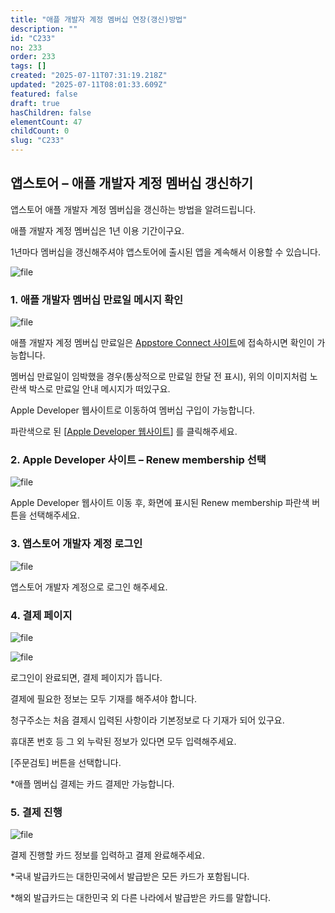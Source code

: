 ```yaml
---
title: "애플 개발자 계정 멤버십 연장(갱신)방법"
description: ""
id: "C233"
no: 233
order: 233
tags: []
created: "2025-07-11T07:31:19.218Z"
updated: "2025-07-11T08:01:33.609Z"
featured: false
draft: true
hasChildren: false
elementCount: 47
childCount: 0
slug: "C233"
---
```


## 앱스토어 – 애플 개발자 계정 멤버십 갱신하기



앱스토어 애플 개발자 계정 멤버십을 갱신하는 방법을 알려드립니다. 

애플 개발자 계정 멤버십은 1년 이용 기간이구요.

1년마다 멤버십을 갱신해주셔야 앱스토어에 출시된 앱을 계속해서 이용할 수 있습니다.

![file](/images/815bd81389b3fa6e1836d7ce31f8bea2.jpg)



### 1. 애플 개발자 멤버십 만료일 메시지 확인



![file](/images/44d6a9dc5ad35a3f304fcf36b66711d1.jpg)

애플 개발자 계정 멤버십 만료일은 [Appstore Connect 사이트](https://appstoreconnect.apple.com/)에 접속하시면 확인이 가능합니다.

멤버십 만료일이 임박했을 경우(통상적으로 만료일 한달 전 표시), 위의 이미지처럼 노란색 박스로 만료일 안내 메시지가 떠있구요.

Apple Developer 웹사이트로 이동하여 멤버십 구입이 가능합니다.

파란색으로 된 [[Apple Developer 웹사이트](https://developer.apple.com/)] 를 클릭해주세요.



### 2. Apple Developer 사이트 – Renew membership 선택

![file](/images/3fea98238b66b28e4c44656e1bcfc5ff.jpg)

Apple Developer 웹사이트 이동 후, 화면에 표시된 Renew membership 파란색 버튼을 선택해주세요.



### 3. 앱스토어 개발자 계정 로그인



![file](/images/553d23ac7b40eae56550b2f3859905a3.jpg)

앱스토어 개발자 계정으로 로그인 해주세요.



### 4. 결제 페이지



![file](/images/12168eed2d20a643f00e163e0e305c96.jpg)

![file](/images/92bda05b741ad59ee87703248ff4195a.jpg)

로그인이 완료되면, 결제 페이지가 뜹니다.

결제에 필요한 정보는 모두 기재를 해주셔야 합니다.

청구주소는 처음 결제시 입력된 사항이라 기본정보로 다 기재가 되어 있구요.

휴대폰 번호 등 그 외 누락된 정보가 있다면 모두 입력해주세요.

[주문검토] 버튼을 선택합니다.

*애플 멤버십 결제는 카드 결제만 가능합니다.



### 5. 결제 진행



![file](/images/3882d0b5752205c9a36289e3e0d27491.jpg)

결제 진행할 카드 정보를 입력하고 결제 완료해주세요.

*국내 발급카드는 대한민국에서 발급받은 모든 카드가 포함됩니다.

*해외 발급카드는 대한민국 외 다른 나라에서 발급받은 카드를 말합니다.
